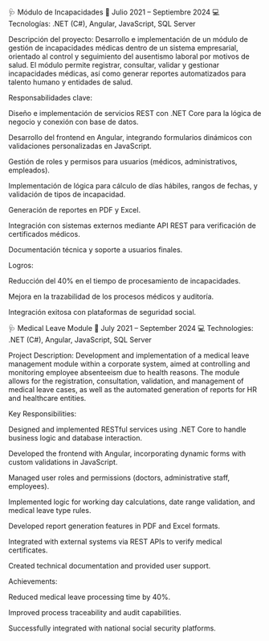 🩺 Módulo de Incapacidades
📅 Julio 2021 – Septiembre 2024
💻 Tecnologías: .NET (C#), Angular, JavaScript, SQL Server

Descripción del proyecto:
Desarrollo e implementación de un módulo de gestión de incapacidades médicas dentro de un sistema empresarial, orientado al control y seguimiento del ausentismo laboral por motivos de salud. El módulo permite registrar, consultar, validar y gestionar incapacidades médicas, así como generar reportes automatizados para talento humano y entidades de salud.

Responsabilidades clave:

Diseño e implementación de servicios REST con .NET Core para la lógica de negocio y conexión con base de datos.

Desarrollo del frontend en Angular, integrando formularios dinámicos con validaciones personalizadas en JavaScript.

Gestión de roles y permisos para usuarios (médicos, administrativos, empleados).

Implementación de lógica para cálculo de días hábiles, rangos de fechas, y validación de tipos de incapacidad.

Generación de reportes en PDF y Excel.

Integración con sistemas externos mediante API REST para verificación de certificados médicos.

Documentación técnica y soporte a usuarios finales.

Logros:

Reducción del 40% en el tiempo de procesamiento de incapacidades.

Mejora en la trazabilidad de los procesos médicos y auditoría.

Integración exitosa con plataformas de seguridad social.

🩺 Medical Leave Module
📅 July 2021 – September 2024
💻 Technologies: .NET (C#), Angular, JavaScript, SQL Server

Project Description:
Development and implementation of a medical leave management module within a corporate system, aimed at controlling and monitoring employee absenteeism due to health reasons. The module allows for the registration, consultation, validation, and management of medical leave cases, as well as the automated generation of reports for HR and healthcare entities.

Key Responsibilities:

Designed and implemented RESTful services using .NET Core to handle business logic and database interaction.

Developed the frontend with Angular, incorporating dynamic forms with custom validations in JavaScript.

Managed user roles and permissions (doctors, administrative staff, employees).

Implemented logic for working day calculations, date range validation, and medical leave type rules.

Developed report generation features in PDF and Excel formats.

Integrated with external systems via REST APIs to verify medical certificates.

Created technical documentation and provided user support.

Achievements:

Reduced medical leave processing time by 40%.

Improved process traceability and audit capabilities.

Successfully integrated with national social security platforms.
